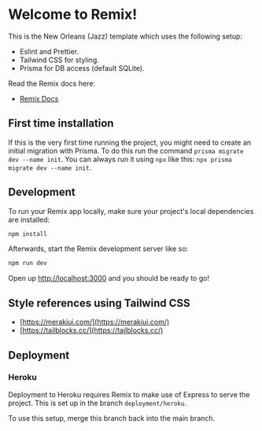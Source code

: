# Welcome to Remix!

This is the New Orleans (Jazz) template which uses the following setup:

- Eslint and Prettier.
- Tailwind CSS for styling.
- Prisma for DB access (default SQLite).

Read the Remix docs here:

- [Remix Docs](https://remix.run/docs)

## First time installation

If this is the very first time running the project, you might need to create an initial migration with Prisma.
To do this run the command `prisma migrate dev --name init`. You can always run it using `npx` like this: `npx prisma migrate dev --name init`.

## Development

To run your Remix app locally, make sure your project's local dependencies are installed:

```sh
npm install
```

Afterwards, start the Remix development server like so:

```sh
npm run dev
```

Open up [http://localhost:3000](http://localhost:3000) and you should be ready to go!

## Style references using Tailwind CSS

- [https://merakiui.com/](https://merakiui.com/)
- [https://tailblocks.cc/](https://tailblocks.cc/)

## Deployment

### Heroku

Deployment to Heroku requires Remix to make use of Express to serve the project.
This is set up in the branch `deployment/heroku`.

To use this setup, merge this branch back into the main branch.
